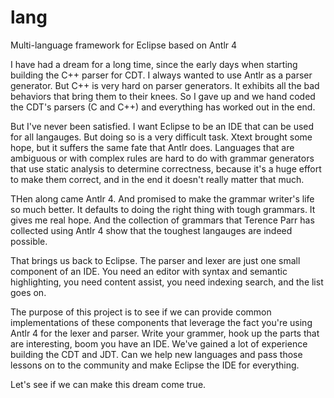 # lang
Multi-language framework for Eclipse based on Antlr 4

I have had a dream for a long time, since the early days when starting building the C++ parser for CDT.
I always wanted to use Antlr as a parser generator. But C++ is very hard on parser generators. It exhibits
all the bad behaviors that bring them to their knees. So I gave up and we hand coded the CDT's parsers (C and C++)
and everything has worked out in the end.

But I've never been satisfied. I want Eclipse to be an IDE that can be used for all langauges. But doing so
is a very difficult task. Xtext brought some hope, but it suffers the same fate that Antlr does. Languages that
are ambiguous or with complex rules are hard to do with grammar generators that use static analysis to determine
correctness, because it's a huge effort to make them correct, and in the end it doesn't really matter that much.

THen along came Antlr 4. And promised to make the grammar writer's life so much better. It defaults to doing the
right thing with tough grammars. It gives me real hope. And the collection of grammars that Terence Parr has
collected using Antlr 4 show that the toughest langauges are indeed possible.

That brings us back to Eclipse. The parser and lexer are just one small component of an IDE. You need an editor
with syntax and semantic highlighting, you need content assist, you need indexing search, and the list goes on.

The purpose of this project is to see if we can provide common implementations of these components that
leverage the fact you're using Antlr 4 for the lexer and parser. Write your grammer, hook up the parts that
are interesting, boom you have an IDE. We've gained a lot of experience building the CDT and JDT. Can we
help new languages and pass those lessons on to the community and make Eclipse the IDE for everything.

Let's see if we can make this dream come true.
